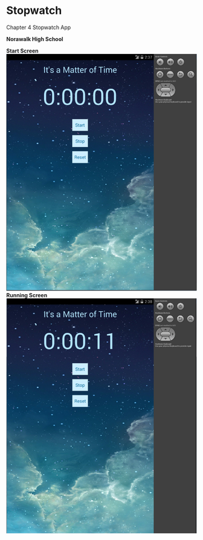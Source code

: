 # Stopwatch
Chapter 4 Stopwatch App
<p><b>Norawalk High School</b></p>

<b>Start Screen</b>
![Alt text](https://github.com/TRO-draws/Stopwatch/blob/master/screenshot/static.PNG )
<b>Running Screen</b>
![Alt text](https://github.com/TRO-draws/Stopwatch/blob/master/screenshot/running.PNG)

